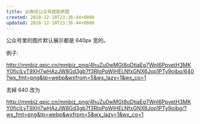 ```yaml
---
title: 从微信公众号提取原图
created: 2018-12-10T23:36:44+0800
updated: 2018-12-10T23:36:44+0800
---
```



公众号里的图片默认展示都是 640px 宽的。

例子:

http://mmbiz.qpic.cn/mmbiz_png/4huZu0wMGt8oDtiaEg7WnI6PpvetH3MKY0ficILyT9XH7wHAzJW8Gd3gb7f3RIoPpWjHELNfxGNX6Jop1PTy9oibg/640?wx_fmt=png&tp=webp&wxfrom=5&wx_lazy=1&wx_co=1

去掉 640 改为

http://mmbiz.qpic.cn/mmbiz_png/4huZu0wMGt8oDtiaEg7WnI6PpvetH3MKY0ficILyT9XH7wHAzJW8Gd3gb7f3RIoPpWjHELNfxGNX6Jop1PTy9oibg/?wx_fmt=png&tp=webp&wxfrom=5&wx_lazy=1&wx_co=1
